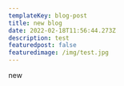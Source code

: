 ```yaml
---
templateKey: blog-post
title: new blog
date: 2022-02-18T11:56:44.273Z
description: test
featuredpost: false
featuredimage: /img/test.jpg
---
```

new